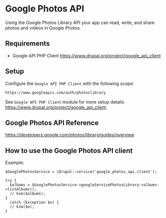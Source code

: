 # Google Photos API 
Using the Google Photos Library API your app can read, write, 
and share photos and videos in Google Photos.

## Requirements
* Google API PHP Client 
https://www.drupal.org/project/google_api_client

## Setup
Configure the `Google API PHP Client` with the following scope:
```
https://www.googleapis.com/auth/photoslibrary
```
See `Google API PHP Client` module for more setup details
https://www.drupal.org/project/google_api_client.

## Google Photos API Reference
https://developers.google.com/photos/library/guides/overview

## How to use the Google Photos API client
Example:
```
$GooglePhotosService = \Drupal::service('google_photos_api.client');

try {
  $albums = $GooglePhotosService->googleServicePhotosLibrary->albums->listAlbums();
  // ksm($albums);
}
  catch (Exception $e) {
  // ksm($e);
}
```
